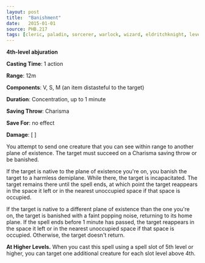 ```yaml
---
layout: post
title:  "Banishment"
date:   2015-01-01
source: PHB.217
tags: [cleric, paladin, sorcerer, warlock, wizard, eldritchknight, level4, abjuration]
---
```


**4th-level abjuration**

**Casting Time**: 1 action

**Range**: 12m

**Components**: V, S, M (an item distasteful to the target)

**Duration**: Concentration, up to 1 minute

**Saving Throw**: Charisma

**Save For**: no effect

**Damage**: [ ]

You attempt to send one creature that you can see within range to another plane of existence. The target must succeed on a Charisma saving throw or be banished.

If the target is native to the plane of existence you're on, you banish the target to a harmless demiplane. While there, the target is incapacitated. The target remains there until the spell ends, at which point the target reappears in the space it left or in the nearest unoccupied space if that space is occupied.

If the target is native to a different plane of existence than the one you're on, the target is banished with a faint popping noise, returning to its home plane. If the spell ends before 1 minute has passed, the target reappears in the space it left or in the nearest unoccupied space if that space is occupied. Otherwise, the target doesn't return.

**At Higher Levels.** When you cast this spell using a spell slot of 5th level or higher, you can target one additional creature for each slot level above 4th.
